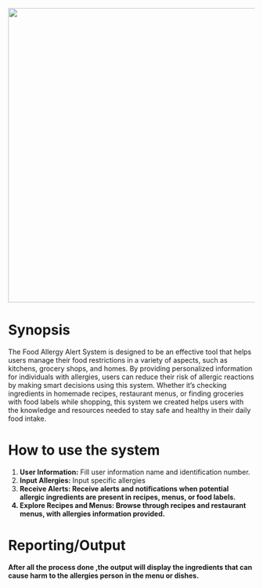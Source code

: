 <!DOCTYPE html>
<html>
  <img src="\Proposal\Image\Food.png" width="7000" height="600"></img>

<body class="stackedit">
  <div class="stackedit__html"><h1 id="synopsis">Synopsis</h1>
<p>The Food Allergy Alert System is designed to be an effective tool that helps users manage their food restrictions in a variety of aspects, such as kitchens, grocery shops, and homes. By providing personalized information for individuals with allergies, users can reduce their risk of allergic reactions by making smart decisions using this system. Whether it’s checking ingredients in homemade recipes, restaurant menus, or finding groceries with food labels while shopping, this system we created helps users with the knowledge and resources needed to stay safe and healthy in their daily food intake.</p>
<h1 id="how-to-use-the-system">How to use the system</h1>
<ol>
<li><strong>User Information:</strong> Fill user information name and identification number.</li>
<li><strong>Input Allergies:</strong> Input specific allergies</li>
<li><strong>Receive Alerts: Receive alerts and notifications when potential allergic ingredients are present in recipes, menus, or food labels.</li>
<li><strong>Explore Recipes and Menus: Browse through recipes and restaurant menus, with allergies information provided.</li>
</ol>
<h1 id="reportingoutput">Reporting/Output</h1>
<p>After all the process done ,the output will display the ingredients that can cause harm to the allergies person in the menu or dishes.</p>
</div>
</body>

</html>

